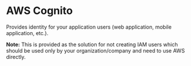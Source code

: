 # AWS Cognito

Provides identity for your application users (web application, mobile application, etc.). 

**Note:** This is provided as the solution for not creating IAM users which should be used only by your organization/company and need to use AWS directly.
